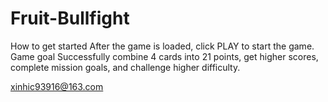 # Fruit-Bullfight

How to get started
After the game is loaded, click PLAY to start the game.
Game goal
Successfully combine 4 cards into 21 points, get higher scores, complete mission goals, and challenge higher difficulty.

xinhic93916@163.com
